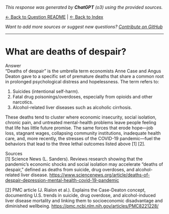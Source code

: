 <!-- 
Generated by: chatgpt
Model: o3
Prompt type: sources
Generated at: 2025-06-09T21:59:42.053106
-->

*This response was generated by **ChatGPT** (o3) using the provided sources.*

[← Back to Question README](README.md) | [← Back to Index](../README.md)

*Want to add more sources or suggest new questions? [Contribute on GitHub](https://github.com/justinwest/SuggestedSources)*

---

# What are deaths of despair?

Answer  
“Deaths of despair” is the umbrella term economists Anne Case and Angus Deaton gave to a specific set of premature deaths that share a common root in prolonged psychological distress and hopelessness.  The term refers to:  

1.  Suicides (intentional self-harm).  
2.  Fatal drug poisonings/overdoses, especially from opioids and other narcotics.  
3.  Alcohol-related liver diseases such as alcoholic cirrhosis.  

These deaths tend to cluster where economic insecurity, social isolation, chronic pain, and untreated mental-health problems leave people feeling that life has little future promise.  The same forces that erode hope—job loss, stagnant wages, collapsing community institutions, inadequate health care, and, more recently, the stresses of the COVID-19 pandemic—fuel the behaviors that lead to the three lethal outcomes listed above [1] [2].  

Sources  
[1] Science News (L. Sanders). Reviews research showing that the pandemic’s economic shocks and social isolation may accelerate “deaths of despair,” defined as deaths from suicide, drug overdoses, and alcohol-related liver disease. https://www.sciencenews.org/article/deaths-of-despair-depression-mental-health-covid-19-pandemic  

[2] PMC article (J. Rialon et al.). Explains the Case-Deaton concept, documenting U.S. trends in suicide, drug overdose, and alcohol-induced liver disease mortality and linking them to socioeconomic disadvantage and diminished wellbeing. https://pmc.ncbi.nlm.nih.gov/articles/PMC8221228/